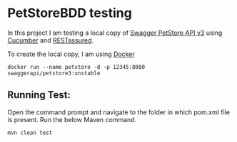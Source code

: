 
# PetStoreBDD testing

In this project I am testing a local copy of [Swagger PetStore API v3](https://petstore3.swagger.io/) using [Cucumber](https://cucumber.io/) and [RESTassured](https://rest-assured.io/).

To create the local copy, I am using [Docker](https://www.docker.com/)
```
docker run --name petstore -d -p 12345:8080 swaggerapi/petstore3:unstable
```

## **Running Test:**

Open the command prompt and navigate to the folder in which pom.xml file is present.
Run the below Maven command.

    mvn clean test
